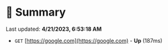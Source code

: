 # 📖 Summary
Last updated: **4/21/2023, 6:53:18 AM**

- `GET` [https://google.com](https://google.com) - **Up** (187ms)
